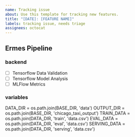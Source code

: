 ```yaml
---
name: Tracking issue
about: Use this template for tracking new features.
title: "[DATE]: [FEATURE NAME]"
labels: tracking issue, needs triage
assignees: octocat
---
```


## Ermes Pipeline

### backend

- [ ] Tensorflow Data Validation
- [ ] Tensorflow Model Analysis
- [ ] MLFlow Metrics

### variables

DATA_DIR = os.path.join(BASE_DIR, 'data')
OUTPUT_DIR = os.path.join(BASE_DIR, 'chicago_taxi_output')
TRAIN_DATA = os.path.join(DATA_DIR, 'train', 'data.csv')
EVAL_DATA = os.path.join(DATA_DIR, 'eval', 'data.csv')
SERVING_DATA = os.path.join(DATA_DIR, 'serving', 'data.csv')
